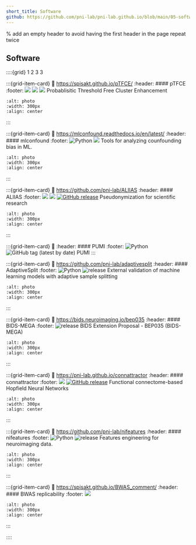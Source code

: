 ```yaml
---
short_title: Software
github: https://github.com/pni-lab/pni-lab.github.io/blob/main/05-software.md
---
```


% add an empty header to avoid having the first header in the page repeat twice
##

## Software

::::{grid} 1 2 3 3


:::{grid-item-card}
:link: https://spisakt.github.io/pTFCE/
:header: #### pTFCE
:footer: ![](https://img.shields.io/badge/R-blue) ![](https://img.shields.io/badge/SPM-blue) ![](https://img.shields.io/github/release/spisakt/pTFCE.svg)
Probablisitic Threshold Free Cluster Enhancement
```{image} figures/sw-ptfce.*
:alt: photo
:width: 300px
:align: center
```
:::


:::{grid-item-card}
:link: https://mlconfound.readthedocs.io/en/latest/
:header: #### mlconfound
:footer: ![Python](https://img.shields.io/badge/python-3.X-blue) ![](https://img.shields.io/github/release/pni-lab/mlconfound.svg)
Tools for analyzing counfounding bias in ML.
```{image} figures/sw-mlconfound.*
:alt: photo
:width: 300px
:align: center
```
:::

:::{grid-item-card}
:link: https://github.com/pni-lab/ALIIAS
:header: #### ALIIAS
:footer: ![](https://img.shields.io/badge/win-blue) ![](https://img.shields.io/badge/mac-blue)   [![GitHub release](https://img.shields.io/github/release/pni-lab/aliias.svg)](https://github.com/pni-lab/aliias/releases/)
Pseudonymization for scientific research
```{image} figures/ALIIAS_logo.*
:alt: photo
:width: 300px
:align: center
```
:::

:::{grid-item-card}
:link: 
:header: #### PUMI
:footer: ![Python](https://img.shields.io/badge/python-3.X-blue) ![GitHub tag (latest by date)](https://img.shields.io/github/v/tag/pni-lab/pumi?label=latest%20tag)
PUMI
:::

:::{grid-item-card}
:link: https://github.com/pni-lab/adaptivesplit
:header: #### AdaptiveSplit
:footer: ![Python](https://img.shields.io/badge/python-3.X-blue) ![release](https://img.shields.io/badge/release-v0.1.0-blue)
External validation of machine learning models with adaptive sample splitting
```{image} https://github.com/pni-lab/adaptivesplit/blob/main/docs/figures/concept.png
:alt: photo
:width: 300px
:align: center
```
:::

:::{grid-item-card}
:link: https://bids.neuroimaging.io/bep035
:header: #### BIDS-MEGA
:footer: ![release](https://img.shields.io/badge/release-v0.1.0-blue)
BIDS Extension Proposal - BEP035 (BIDS-MEGA) 
```{image} figures/bids_logo.*
:alt: photo
:width: 300px
:align: center
```
:::

:::{grid-item-card}
:link: https://pni-lab.github.io/connattractor
:header: #### connattractor
:footer: ![](https://img.shields.io/badge/python-3.X-blue) [![GitHub release](https://img.shields.io/github/release/pni-lab/connattractor.svg)](https://github.com/pni-lab/connattractor/releases/)
Functional connectome-based Hopfield Neural Networks
```{image} figures/model-fchnn.*
:alt: photo
:width: 300px
:align: center
```
:::

:::{grid-item-card}
:link: https://github.com/pni-lab/nifeatures
:header: #### nifeatures
:footer: ![Python](https://img.shields.io/badge/python-3.X-blue) ![release](https://img.shields.io/badge/release-v0.0.1-blue)
Features engineering for neuroimaging data.
```{image} figures/sw-nifeatures.*
:alt: photo
:width: 300px
:align: center
```
:::

:::{grid-item-card}
:link: https://spisakt.github.io/BWAS_comment/
:header: #### BWAS replicability
:footer: ![](https://img.shields.io/badge/python-3.X-blue)
```{image} figures/sw-bwas.png
:alt: photo
:width: 300px
:align: center
```
:::


::::
